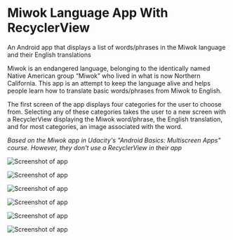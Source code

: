 # Miwok Language App With RecyclerView
An Android app that displays a list of words/phrases in the Miwok language and their English translations

Miwok is an endangered language, belonging to the identically named Native American group “Miwok” who lived in what is now Northern California. 
This app is an attempt to keep the language alive and helps people learn how to translate basic words/phrases from Miwok to English.

The first screen of the app displays four categories for the user to choose from. 
Selecting any of these categories takes the user to a new screen with a RecyclerView displaying the Miwok word/phrase, the English translation, and for most categories, an image associated with the word.

*Based on the Miwok app in Udacity's "Android Basics: Multiscreen Apps" course. However, they don't use a RecyclerView in their app*

![Screenshot of app](https://github.com/alj968/UdacityMultiscreenApps_MiwokAppWithRecyclerView/blob/master/MiwokCategories.png "Screenshot 1 of app, Initial Screen - Categories")

![Screenshot of app](https://github.com/alj968/UdacityMultiscreenApps_MiwokAppWithRecyclerView/blob/master/MiwokNumbers1.png "Screenshot 2 of app, Numbers Category")

![Screenshot of app](https://github.com/alj968/UdacityMultiscreenApps_MiwokAppWithRecyclerView/blob/master/MiwokNumbers2.png "Screenshot 3 of app, Numbers Category, Scrolled Down to Bottom")

![Screenshot of app](https://github.com/alj968/UdacityMultiscreenApps_MiwokAppWithRecyclerView/blob/master/MiwokFamily.png "Screenshot 4 of app, Family Members Category")

![Screenshot of app](https://github.com/alj968/UdacityMultiscreenApps_MiwokAppWithRecyclerView/blob/master/MiwokColors.png "Screenshot 5 of app, Colors Category")

![Screenshot of app](https://github.com/alj968/UdacityMultiscreenApps_MiwokAppWithRecyclerView/blob/master/MiwokPhrases.png "Screenshot 6 of app, Phrases Category")
